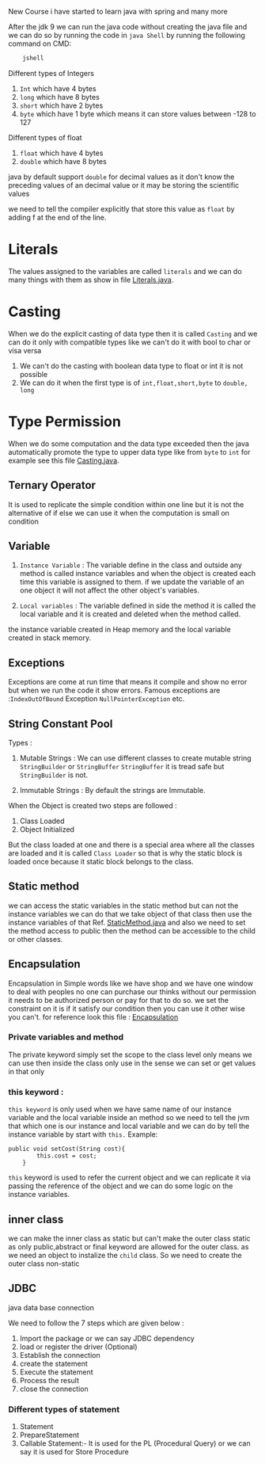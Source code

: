 New Course i have started to learn java with spring and many more

After the jdk 9 we can run the java code without creating the java file and we can do so by running the code in `java Shell` by running the following command on CMD:

```bash
    jshell
```

Different types of Integers 

1. `Int` which have 4 bytes 
2. `long` which have 8 bytes
3. `short` which have 2 bytes
4. `byte` which have 1 byte which means it can store values between -128 to 127

Different types of float

1. `float` which have 4 bytes
2. `double` which have 8 bytes

java by default support `double` for decimal values as it don't know the preceding values of an decimal value or it may be storing the scientific values

we need to tell the compiler explicitly that store this value as `float` by adding f at the end of the line.

# Literals 

The values assigned to the variables are called `literals` and we can do many things with them as show in file [Literals.java](./Literals.java).

# Casting 

When we do the explicit casting of data type then it is called `Casting` and we can do it only with compatible types like we can't do it with bool to char or visa versa

1. We can't do the casting with boolean data type to float or int it is not possible
2. We can do it when the first type is of `int,float,short,byte` to `double, long`

# Type Permission  

When we do some computation and the data type exceeded then the java automatically promote the type to upper data type like from `byte` to `int` for example see this file [Casting.java](Casting.java).

## Ternary Operator  

It is used to replicate the simple condition within one line but it is not the alternative of if else we can use it when the computation is small on condition

## Variable 

1. `Instance Variable` : The variable define in the class and outside any method is called instance variables and when the object is created each time this variable is assigned to them.
if we update the variable of an one object it will not affect the other object's variables.

2. `Local variables` : The variable defined in side the method it is called the local variable and it is created and deleted when the method called.

the instance variable created in Heap memory and the local variable created in stack memory.

## Exceptions

Exceptions are come at run time that means it compile and show no error but when we run the code it show errors. Famous exceptions are :`IndexOutOfBound` Exception `NullPointerException`
etc.

## String Constant Pool
Types : 
1. Mutable Strings : We can use different classes to create mutable string `StringBuilder` or `StringBuffer` 
`StringBuffer` it is tread safe but `StringBuilder` is not.

2. Immutable Strings : By default the strings are Immutable.

When the Object is created two steps are followed :
1. Class Loaded 
2. Object Initialized 

But the class loaded at one and there is a special area where all the classes are loaded and it is called `Class Loader` so that is why the static block is loaded once because it static block belongs to the class.


## Static method 

we can access the static variables in the static method but can not the instance variables we can do that we take object of that class then use the instance variables of that Ref. [StaticMethod.java](./Classes/StaticMethod.java)
and also we need to set the method access to public then the method can be accessible to the child or other classes.

## Encapsulation 

Encapsulation in Simple words like we have shop and we have one window to deal with peoples no one can purchase our thinks without our permission it needs to be authorized person or pay for that to do so. we set the constraint on it is if it satisfy our condition then you can use it other wise you can't. 
for reference look this file : [Encapsulation](./Classes/StaticMethod.java)

### Private variables and method

The private keyword simply set the scope to the class level only means we can use then inside the class only use in the sense we can set or get values in that only

### this keyword : 
`this keyword` is only used when we have same name of our instance variable and the local variable inside an method so we need to tell the jvm that which one is our instance and local variable and we can do by tell the instance variable by start with `this.` 
Example: 
```
public void setCost(String cost){
        this.cost = cost;
    }
```
`this` keyword is used to refer the current object and we can replicate it via passing the reference of the object and we can do some logic on the instance variables.

## inner class

we can make the inner class as static but can't make the outer class static as only public,abstract or final keyword are allowed for the outer class.
as we need an object to instalize the `child` class. So we need to create the outer class non-static 

## JDBC 
java data base connection 

We need to follow the 7 steps which are given below :

1. Import the package or we can say JDBC dependency
2.  load or register the driver (Optional)
3. Establish the connection
4. create the statement
5. Execute the statement
6. Process the result
7. close the connection 

### Different types of statement

1. Statement
2. PrepareStatement
3. Callable Statement:- It is used for the PL (Procedural Query) or we can say it is used for Store Procedure
